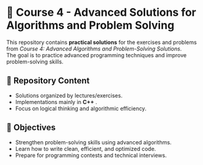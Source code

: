 # 🧮 Course 4 - Advanced Solutions for Algorithms and Problem Solving

This repository contains **practical solutions** for the exercises and problems from *Course 4: Advanced Algorithms and Problem-Solving Solutions*.  
The goal is to practice advanced programming techniques and improve problem-solving skills.

## 📌 Repository Content
- Solutions organized by lectures/exercises.
- Implementations mainly in **C++** .
- Focus on logical thinking and algorithmic efficiency.

## 🎯 Objectives
- Strengthen problem-solving skills using advanced algorithms.
- Learn how to write clean, efficient, and optimized code.
- Prepare for programming contests and technical interviews.
